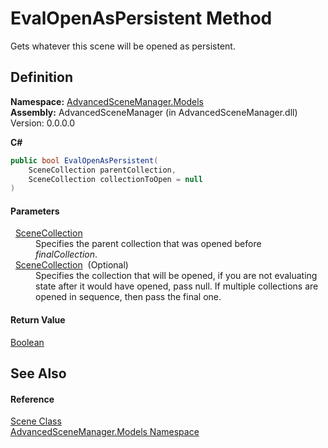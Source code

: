 # EvalOpenAsPersistent Method


Gets whatever this scene will be opened as persistent.



## Definition
**Namespace:** <a href="N_AdvancedSceneManager_Models.md">AdvancedSceneManager.Models</a>  
**Assembly:** AdvancedSceneManager (in AdvancedSceneManager.dll) Version: 0.0.0.0

**C#**
``` C#
public bool EvalOpenAsPersistent(
	SceneCollection parentCollection,
	SceneCollection collectionToOpen = null
)
```



#### Parameters
<dl><dt>  <a href="T_AdvancedSceneManager_Models_SceneCollection.md">SceneCollection</a></dt><dd>Specifies the parent collection that was opened before <em>finalCollection</em>.</dd><dt>  <a href="T_AdvancedSceneManager_Models_SceneCollection.md">SceneCollection</a>  (Optional)</dt><dd>Specifies the collection that will be opened, if you are not evaluating state after it would have opened, pass null. If multiple collections are opened in sequence, then pass the final one.</dd></dl>

#### Return Value
<a href="https://learn.microsoft.com/dotnet/api/system.boolean" target="_blank" rel="noopener noreferrer">Boolean</a>

## See Also


#### Reference
<a href="T_AdvancedSceneManager_Models_Scene.md">Scene Class</a>  
<a href="N_AdvancedSceneManager_Models.md">AdvancedSceneManager.Models Namespace</a>  
